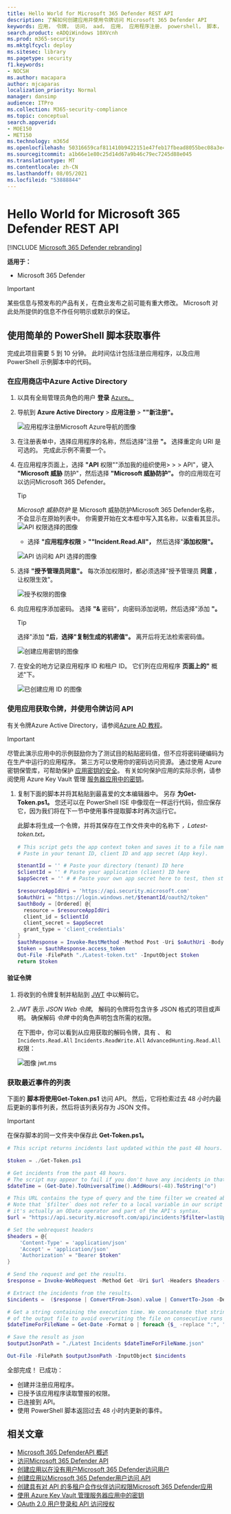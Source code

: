```yaml
---
title: Hello World for Microsoft 365 Defender REST API
description: 了解如何创建应用并使用令牌访问 Microsoft 365 Defender API
keywords: 应用， 令牌， 访问， aad， 应用， 应用程序注册， powershell， 脚本， 全局管理员， 权限， microsoft 365 defender
search.product: eADQiWindows 10XVcnh
ms.prod: m365-security
ms.mktglfcycl: deploy
ms.sitesec: library
ms.pagetype: security
f1.keywords:
- NOCSH
ms.author: macapara
author: mjcaparas
localization_priority: Normal
manager: dansimp
audience: ITPro
ms.collection: M365-security-compliance
ms.topic: conceptual
search.appverid:
- MOE150
- MET150
ms.technology: m365d
ms.openlocfilehash: 50316659caf811410b9422151e47feb17fbead8055bec08a3e4e342d61f2d83b
ms.sourcegitcommit: a1b66e1e80c25d14d67a9b46c79ec7245d88e045
ms.translationtype: MT
ms.contentlocale: zh-CN
ms.lasthandoff: 08/05/2021
ms.locfileid: "53888844"
---
```

# <a name="hello-world-for-microsoft-365-defender-rest-api"></a>Hello World for Microsoft 365 Defender REST API

[!INCLUDE [Microsoft 365 Defender rebranding](../includes/microsoft-defender.md)]

**适用于：**

- Microsoft 365 Defender

> [!IMPORTANT]
> 某些信息与预发布的产品有关，在商业发布之前可能有重大修改。 Microsoft 对此处所提供的信息不作任何明示或默示的保证。

## <a name="get-incidents-using-a-simple-powershell-script"></a>使用简单的 PowerShell 脚本获取事件

完成此项目需要 5 到 10 分钟。 此时间估计包括注册应用程序，以及应用 PowerShell 示例脚本中的代码。

### <a name="register-an-app-in-azure-active-directory"></a>在应用商店中Azure Active Directory

1. 以具有全局管理员角色的用户 **登录** [Azure。](https://portal.azure.com)

2. 导航到 **Azure Active Directory**  >  **应用注册**  >  **""新注册"。**

   ![应用程序注册Microsoft Azure导航的图像](../../media/atp-azure-new-app2.png)

3. 在注册表单中，选择应用程序的名称，然后选择"注册 **"。** 选择重定向 URI 是可选的。 完成此示例不需要一个。

4. 在应用程序页面上，选择 **"API** 权限""添加我的组织使用>  >    >   API"，键入 **"Microsoft 威胁** 防护"，然后选择 **"Microsoft 威胁防护"。** 你的应用现在可以访问Microsoft 365 Defender。

   > [!TIP]
   > *Microsoft 威胁防护* 是 Microsoft 威胁防护Microsoft 365 Defender名称，不会显示在原始列表中。 你需要开始在文本框中写入其名称，以查看其显示。
   ![API 权限选择的图像](../../media/apis-in-my-org-tab.PNG)

   - 选择 **"应用程序权限**  >  **""Incident.Read.All"，** 然后选择"**添加权限"。**

   ![API 访问和 API 选择的图像](../../media/request-api-permissions.PNG)

5. 选择 **"授予管理员同意"。** 每次添加权限时，都必须选择"授予管理员 **同意** ，让权限生效"。

    ![授予权限的图像](../../media/grant-consent.PNG)

6. 向应用程序添加密码。 选择 **"&** 密码"，向密码添加说明，然后选择"添加 **"。**

    > [!TIP]
    > 选择"添加 **"后**，**选择"复制生成的机密值"。** 离开后将无法检索密码值。

    ![创建应用密钥的图像](../../media/webapp-create-key2.png)

7. 在安全的地方记录应用程序 ID 和租户 ID。 它们列在应用程序 **页面上的"** 概述"下。

   ![已创建应用 ID 的图像](../../media/app-and-tenant-ids.png)

### <a name="get-a-token-using-the-app-and-use-the-token-to-access-the-api"></a>使用应用获取令牌，并使用令牌访问 API

有关令牌Azure Active Directory，请参阅[Azure AD 教程](/azure/active-directory/develop/active-directory-v2-protocols-oauth-client-creds)。

> [!IMPORTANT]
> 尽管此演示应用中的示例鼓励你为了测试目的粘贴密码值，但不应将密码硬编码为在生产中运行的应用程序。 第三方可以使用你的密码访问资源。 通过使用 Azure 密钥保管库，可帮助保护 [应用密钥的安全](/azure/key-vault/general/about-keys-secrets-certificates)。 有关如何保护应用的实际示例，请参阅使用 Azure Key Vault 管理 [服务器应用中的密钥](/learn/modules/manage-secrets-with-azure-key-vault/)。

1. 复制下面的脚本并将其粘贴到最喜爱的文本编辑器中。 另存 **为Get-Token.ps1。** 您还可以在 PowerShell ISE 中像现在一样运行代码，但应保存它，因为我们将在下一节中使用事件提取脚本时再次运行它。

    此脚本将生成一个令牌，并将其保存在工作文件夹中的名称下 *，Latest-token.txt。*

    ```PowerShell
    # This script gets the app context token and saves it to a file named "Latest-token.txt" under the current directory.
    # Paste in your tenant ID, client ID and app secret (App key).

    $tenantId = '' # Paste your directory (tenant) ID here
    $clientId = '' # Paste your application (client) ID here
    $appSecret = '' # # Paste your own app secret here to test, then store it in a safe place!

    $resourceAppIdUri = 'https://api.security.microsoft.com'
    $oAuthUri = "https://login.windows.net/$tenantId/oauth2/token"
    $authBody = [Ordered] @{
      resource = $resourceAppIdUri
      client_id = $clientId
      client_secret = $appSecret
      grant_type = 'client_credentials'
    }
    $authResponse = Invoke-RestMethod -Method Post -Uri $oAuthUri -Body $authBody -ErrorAction Stop
    $token = $authResponse.access_token
    Out-File -FilePath "./Latest-token.txt" -InputObject $token
    return $token
    ```

#### <a name="validate-the-token"></a>验证令牌

1. 将收到的令牌复制并粘贴到 [JWT](https://jwt.ms) 中以解码它。
1. *JWT* 表示 *JSON Web 令牌*。 解码的令牌将包含许多 JSON 格式的项目或声明。 确保解码 *令牌* 中的角色声明包含所需的权限。

    在下图中，你可以看到从应用获取的解码令牌，具有 、 和 ```Incidents.Read.All``` ```Incidents.ReadWrite.All``` ```AdvancedHunting.Read.All``` 权限：

    ![图像 jwt.ms](../../media/api-jwt-ms.png)

### <a name="get-a-list-of-recent-incidents"></a>获取最近事件的列表

下面的 **脚本将使用Get-Token.ps1** 访问 API。 然后，它将检索过去 48 小时内最后更新的事件列表，然后将该列表另存为 JSON 文件。

> [!IMPORTANT]
> 在保存脚本的同一文件夹中保存此 **Get-Token.ps1。**

```PowerShell
# This script returns incidents last updated within the past 48 hours.

$token = ./Get-Token.ps1

# Get incidents from the past 48 hours.
# The script may appear to fail if you don't have any incidents in that time frame.
$dateTime = (Get-Date).ToUniversalTime().AddHours(-48).ToString("o")

# This URL contains the type of query and the time filter we created above.
# Note that `$filter` does not refer to a local variable in our script --
# it's actually an OData operator and part of the API's syntax.
$url = "https://api.security.microsoft.com/api/incidents?$filter=lastUpdateTime+ge+$dateTime"

# Set the webrequest headers
$headers = @{
    'Content-Type' = 'application/json'
    'Accept' = 'application/json'
    'Authorization' = "Bearer $token"
}

# Send the request and get the results.
$response = Invoke-WebRequest -Method Get -Uri $url -Headers $headers -ErrorAction Stop

# Extract the incidents from the results.
$incidents =  ($response | ConvertFrom-Json).value | ConvertTo-Json -Depth 99

# Get a string containing the execution time. We concatenate that string to the name 
# of the output file to avoid overwriting the file on consecutive runs of the script.
$dateTimeForFileName = Get-Date -Format o | foreach {$_ -replace ":", "."}

# Save the result as json
$outputJsonPath = "./Latest Incidents $dateTimeForFileName.json"

Out-File -FilePath $outputJsonPath -InputObject $incidents
```

全部完成！ 已成功：

- 创建并注册应用程序。
- 已授予该应用程序读取警报的权限。
- 已连接到 API。
- 使用 PowerShell 脚本返回过去 48 小时内更新的事件。

## <a name="related-articles"></a>相关文章

- [Microsoft 365 DefenderAPI 概述](api-overview.md)
- [访问Microsoft 365 Defender API](api-access.md)
- [创建应用以在没有用户Microsoft 365 Defender访问用户](api-create-app-web.md)
- [创建应用以Microsoft 365 Defender用户访问 API](api-create-app-user-context.md)
- [创建具有对 API 的多租户合作伙伴访问权限Microsoft 365 Defender应用](api-partner-access.md)
- [使用 Azure Key Vault 管理服务器应用中的密钥](/learn/modules/manage-secrets-with-azure-key-vault/)
- [OAuth 2.0 用户登录和 API 访问授权](/azure/active-directory/develop/active-directory-v2-protocols-oauth-code)